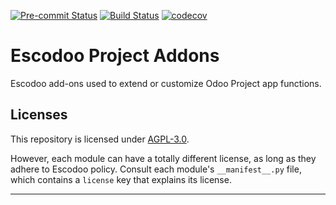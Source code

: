 
<!-- /!\ Non OCA Context : Set here the badge of your runbot / runboat instance. -->
[![Pre-commit Status](https://github.com/Escodoo/project-addons/actions/workflows/pre-commit.yml/badge.svg?branch=16.0)](https://github.com/Escodoo/project-addons/actions/workflows/pre-commit.yml?query=branch%3A16.0)
[![Build Status](https://github.com/Escodoo/project-addons/actions/workflows/test.yml/badge.svg?branch=16.0)](https://github.com/Escodoo/project-addons/actions/workflows/test.yml?query=branch%3A16.0)
[![codecov](https://codecov.io/gh/Escodoo/project-addons/branch/16.0/graph/badge.svg)](https://codecov.io/gh/Escodoo/project-addons)
<!-- /!\ Non OCA Context : Set here the badge of your translation instance. -->

<!-- /!\ do not modify above this line -->

# Escodoo Project Addons

Escodoo add-ons used to extend or customize Odoo Project app functions.

<!-- /!\ do not modify below this line -->

<!-- prettier-ignore-start -->



<!-- prettier-ignore-end -->

## Licenses

This repository is licensed under [AGPL-3.0](LICENSE).

However, each module can have a totally different license, as long as they adhere to Escodoo
policy. Consult each module's `__manifest__.py` file, which contains a `license` key
that explains its license.

----
<!-- /!\ Non OCA Context : Set here the full description of your organization. -->
